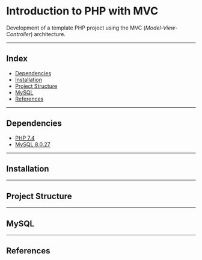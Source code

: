 <h1>Introduction to PHP with MVC</h1>

Development of a template PHP project using the MVC (*Model-View-Controller*) architecture.

---

<h2>Index</h2>

- [Dependencies](#dependencies)
- [Installation](#installation)
- [Project Structure](#project-structure)
- [MySQL](#mysql)
- [References](#references)

---

## Dependencies

- [PHP 7.4](https://www.php.net/releases/7_4_0.php)
- [MySQL 8.0.27](https://www.mysql.com/)

---

## Installation

---

## Project Structure

---

## MySQL

---

## References
